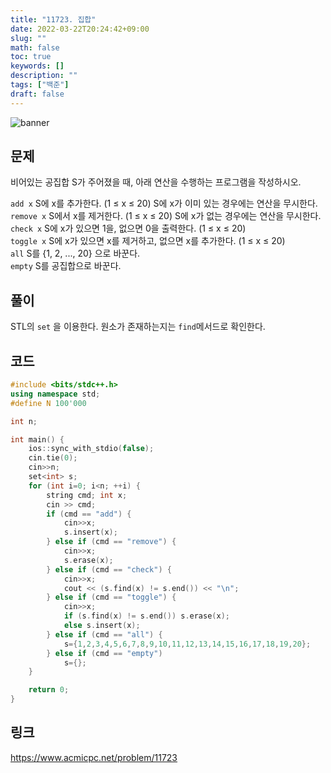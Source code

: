```yaml
---
title: "11723. 집합"
date: 2022-03-22T20:24:42+09:00
slug: ""
math: false
toc: true
keywords: []
description: ""
tags: ["백준"]
draft: false
---
```

![banner](https://i.imgur.com/Sbr2C3C.jpeg)

## 문제
비어있는 공집합 S가 주어졌을 때, 아래 연산을 수행하는 프로그램을 작성하시오.  

`add x`
S에 x를 추가한다. (1 ≤ x ≤ 20) S에 x가 이미 있는 경우에는 연산을 무시한다.  
`remove x` 
S에서 x를 제거한다. (1 ≤ x ≤ 20) S에 x가 없는 경우에는 연산을 무시한다.  
`check x`
S에 x가 있으면 1을, 없으면 0을 출력한다. (1 ≤ x ≤ 20)  
`toggle x`
S에 x가 있으면 x를 제거하고, 없으면 x를 추가한다. (1 ≤ x ≤ 20)  
`all`
S를 {1, 2, ..., 20} 으로 바꾼다.  
`empty`
S를 공집합으로 바꾼다.   

## 풀이
STL의 `set` 을 이용한다. 원소가 존재하는지는 `find`메서드로 확인한다.

## 코드
```c++
#include <bits/stdc++.h>
using namespace std;
#define N 100'000

int n;

int main() {
    ios::sync_with_stdio(false);
    cin.tie(0);
    cin>>n;
    set<int> s;
    for (int i=0; i<n; ++i) {
        string cmd; int x;
        cin >> cmd;
        if (cmd == "add") {
            cin>>x;
            s.insert(x);
        } else if (cmd == "remove") {
            cin>>x;
            s.erase(x);
        } else if (cmd == "check") {
            cin>>x;
            cout << (s.find(x) != s.end()) << "\n";
        } else if (cmd == "toggle") {
            cin>>x;
            if (s.find(x) != s.end()) s.erase(x);
            else s.insert(x);
        } else if (cmd == "all") {
            s={1,2,3,4,5,6,7,8,9,10,11,12,13,14,15,16,17,18,19,20};
        } else if (cmd == "empty")
            s={};
    }

    return 0;
}
```

## 링크 
https://www.acmicpc.net/problem/11723
